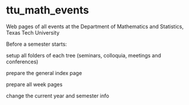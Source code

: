 # ttu_math_events
Web pages of all events at the Department of Mathematics and Statistics, Texas Tech University


Before a semester starts:

 setup all folders of each tree (seminars, colloquia, meetings and conferences)
 
 prepare the general index page
 
 prepare all week pages
 
 change the current year and semester info
